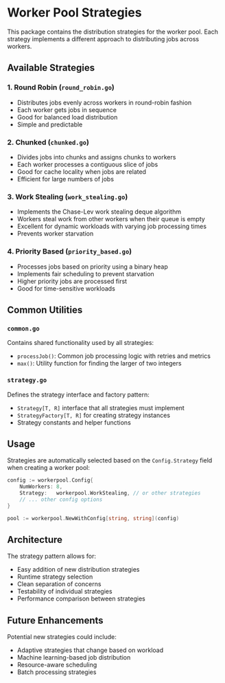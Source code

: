 # Worker Pool Strategies

This package contains the distribution strategies for the worker pool. Each strategy implements a different approach to distributing jobs across workers.

## Available Strategies

### 1. Round Robin (`round_robin.go`)
- Distributes jobs evenly across workers in round-robin fashion
- Each worker gets jobs in sequence
- Good for balanced load distribution
- Simple and predictable

### 2. Chunked (`chunked.go`)
- Divides jobs into chunks and assigns chunks to workers
- Each worker processes a contiguous slice of jobs
- Good for cache locality when jobs are related
- Efficient for large numbers of jobs

### 3. Work Stealing (`work_stealing.go`)
- Implements the Chase-Lev work stealing deque algorithm
- Workers steal work from other workers when their queue is empty
- Excellent for dynamic workloads with varying job processing times
- Prevents worker starvation

### 4. Priority Based (`priority_based.go`)
- Processes jobs based on priority using a binary heap
- Implements fair scheduling to prevent starvation
- Higher priority jobs are processed first
- Good for time-sensitive workloads

## Common Utilities

### `common.go`
Contains shared functionality used by all strategies:
- `processJob()`: Common job processing logic with retries and metrics
- `max()`: Utility function for finding the larger of two integers

### `strategy.go`
Defines the strategy interface and factory pattern:
- `Strategy[T, R]` interface that all strategies must implement
- `StrategyFactory[T, R]` for creating strategy instances
- Strategy constants and helper functions

## Usage

Strategies are automatically selected based on the `Config.Strategy` field when creating a worker pool:

```go
config := workerpool.Config{
    NumWorkers: 8,
    Strategy:   workerpool.WorkStealing, // or other strategies
    // ... other config options
}

pool := workerpool.NewWithConfig[string, string](config)
```

## Architecture

The strategy pattern allows for:
- Easy addition of new distribution strategies
- Runtime strategy selection
- Clean separation of concerns
- Testability of individual strategies
- Performance comparison between strategies

## Future Enhancements

Potential new strategies could include:
- Adaptive strategies that change based on workload
- Machine learning-based job distribution
- Resource-aware scheduling
- Batch processing strategies
